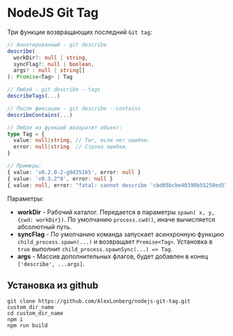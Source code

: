 
# NodeJS Git Tag

Три функции возвращающих последний `Git tag`:

```ts
// Аннотированный - git describe
describe(
  workDir?: null | string, 
  syncFlag?: null | boolean, 
  args? : null | string[]
): Promise<Tag> | Tag

// Любой - git describe --tags
describeTags(...)

// После фиксации - git describe --contains
describeContains(...)

// Любая из функций возвратит объект:
type Tag = { 
  value: null|string, // Тег, если нет ошибки.
  error: null|string  // Строка ошибки.
}

// Примеры:
{ value: 'v0.2.0-2-g9d351b5', error: null }
{ value: 'v0.3.2^0', error: null }
{ value: null, error: "fatal: cannot describe 'cbd05bcbe40398b55250ed574544281f44ca0d58'" }
```

Параметры:

* __workDir__  - Рабочий каталог. Передается в параметры `spawn( x, y, {cwd: workDir})`.
                 По умолчанию `process.cwd()`, иначе вычисляется абсолютный путь.
* __syncFlag__ - По умолчанию команда запускает асинхронную функцию `child_process.spawn(...)`
                 и возвращает `Promise<Tag>`. Установка в `true` выполнит `child_process.spawnSync(...) => Tag`.
* __args__     - Массив дополнительных флагов, будет добавлен в конец `['describe', ...args]`.

## Установка из github

    git clone https://github.com/AlexLonberg/nodejs-git-tag.git custom_dir_name
    cd custom_dir_name
    npm i
    npm run build
